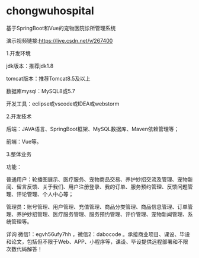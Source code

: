 # chongwuhospital
基于SpringBoot和Vue的宠物医院诊所管理系统

演示视频链接:https://live.csdn.net/v/267400

1.开发环境

jdk版本：推荐jdk1.8

tomcat版本：推荐Tomcat8.5及以上

数据库mysql：MySQL8或5.7

开发工具：eclipse或vscode或IDEA或webstorm

2.开发技术

后端：JAVA语言、SpringBoot框架、MySQL数据库、Maven依赖管理等；

前端：Vue等。

3.整体业务

功能：

普通用户：轮播图展示、医疗服务、宠物商品交易、养护妙招交流及管理、宠物新闻、留言反馈、关于我们、用户注册登录、我的订单、服务预约管理、反馈问题管理、评论管理、个人中心等；

管理员：账号管理、用户管理、充值管理、商品分类管理、商品信息管理、订单管理、养护妙招管理、医疗服务管理、服务预约管理、评价管理、宠物新闻管理、系统管理等。

详询 微信1：egvh56ufy7hh ，微信2：dabocode 。承接商业项目、课设、毕设和论文，包括但不限于Web、APP、小程序等，课设、毕设提供远程部署和不限次数代码解答！
